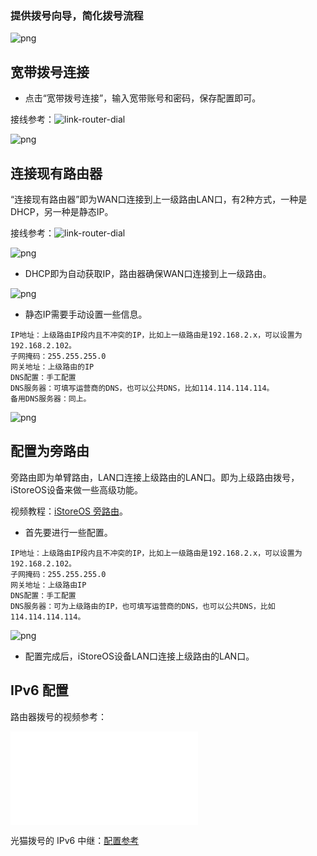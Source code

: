 ### 提供拨号向导，简化拨号流程

![png](./picture/network_guide1.png)

## 宽带拨号连接

* 点击“宽带拨号连接”，输入宽带账号和密码，保存配置即可。

接线参考：![link-router-dial](../../easepi/quick/bohao2.jpg)

![png](./picture/network_guide2.png)

## 连接现有路由器

“连接现有路由器”即为WAN口连接到上一级路由LAN口，有2种方式，一种是DHCP，另一种是静态IP。

接线参考：![link-router-dial](../../easepi/quick/bohao1.jpg)

![png](./picture/network_guide3.png)

* DHCP即为自动获取IP，路由器确保WAN口连接到上一级路由。

![png](./picture/network_guide4.png)

* 静态IP需要手动设置一些信息。
```
IP地址：上级路由IP段内且不冲突的IP，比如上一级路由是192.168.2.x，可以设置为192.168.2.102。
子网掩码：255.255.255.0
网关地址：上级路由的IP
DNS配置：手工配置
DNS服务器：可填写运营商的DNS，也可以公共DNS，比如114.114.114.114。
备用DNS服务器：同上。
```
![png](./picture/network_guide5.png)


## 配置为旁路由

旁路由即为单臂路由，LAN口连接上级路由的LAN口。即为上级路由拨号，iStoreOS设备来做一些高级功能。

视频教程：[iStoreOS 旁路由](https://www.bilibili.com/video/BV1pY411N7fX)。

* 首先要进行一些配置。

```
IP地址：上级路由IP段内且不冲突的IP，比如上一级路由是192.168.2.x，可以设置为192.168.2.102。
子网掩码：255.255.255.0
网关地址：上级路由IP
DNS配置：手工配置
DNS服务器：可为上级路由的IP，也可填写运营商的DNS，也可以公共DNS，比如114.114.114.114。
```
![png](./picture/network_guide6.png)

* 配置完成后，iStoreOS设备LAN口连接上级路由的LAN口。

## IPv6 配置

路由器拨号的视频参考：

<iframe src="//player.bilibili.com/player.html?aid=606031963&bvid=BV1g84y1r7nY&cid=916744694&page=1" scrolling="no" border="0" frameborder="no" framespacing="0" allowfullscreen="true"> </iframe>

光猫拨号的 IPv6 中继：[配置参考](/zh/guide/easepi/quick.html#ipv6透传-中继)
 